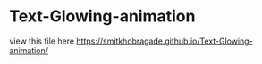 # Text-Glowing-animation
view this file here https://smitkhobragade.github.io/Text-Glowing-animation/
